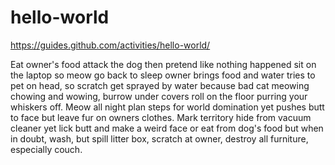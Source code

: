 # hello-world
https://guides.github.com/activities/hello-world/

Eat owner's food attack the dog then pretend like nothing happened sit on the laptop so meow go back to sleep owner brings food and water tries to pet on head, so scratch get sprayed by water because bad cat meowing chowing and wowing, burrow under covers roll on the floor purring your whiskers off. Meow all night plan steps for world domination yet pushes butt to face but leave fur on owners clothes. Mark territory hide from vacuum cleaner yet lick butt and make a weird face or eat from dog's food but when in doubt, wash, but spill litter box, scratch at owner, destroy all furniture, especially couch. 
